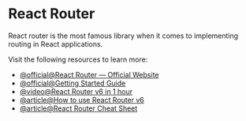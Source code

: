 # React Router

React router is the most famous library when it comes to implementing routing in React applications.

Visit the following resources to learn more:

- [@official@React Router — Official Website](https://reactrouter.com/)
- [@official@Getting Started Guide](https://reactrouter.com/en/main/start/tutorial)
- [@video@React Router v6 in 1 hour](https://youtu.be/0cSVuySEB0A)
- [@article@How to use React Router v6](https://www.robinwieruch.de/react-router/)
- [@article@React Router Cheat Sheet](https://devhints.io/react-router/)
